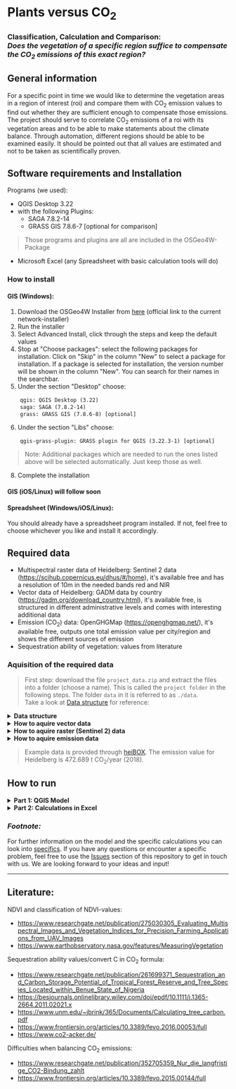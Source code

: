 # Plants versus CO<sub>2</sub>

### Classification, Calculation and Comparison: <br/> *Does the vegetation of a specific region suffice to compensate the CO<sub>2</sub> emissions of this exact region?*

## General information

For a specific point in time we would like to determine the vegetation areas in a region of interest (roi) and compare them with CO<sub>2</sub> emission values to find out whether they are sufficient enough to compensate those emissions. The project should serve to correlate CO<sub>2</sub> emissions of a roi with its vegetation areas and to be able to make statements about the climate balance. Through automation, different regions should be able to be examined easily. It should be pointed out that all values are estimated and not to be taken as scientifically proven.

## Software requirements and Installation

Programs (we used):
- QGIS Desktop 3.22
- with the following Plugins:
    - SAGA 7.8.2-14
    - GRASS GIS 7.8.6-7 [optional for comparison]
> Those programs and plugins are all are included in the OSGeo4W-Package
- Microsoft Excel (any Spreadsheet with basic calculation tools will do)

### How to install

#### GIS (Windows):
1. Download the OSGeo4W Installer from <a href="http://download.osgeo.org/osgeo4w/v2/osgeo4w-setup.exe">here</a> (official link to the current network-installer)
2. Run the installer
3. Select Advanced Install, click through the steps and keep the default values
4. Stop at "Choose packages": select the following packages for installation. Click on "Skip" in the column "New" to select a package for installation. If a package is selected for installation, the version number will be shown in the column "New". You can search for their names in the searchbar.
5. Under the section "Desktop" choose:
```
    qgis: QGIS Desktop (3.22)
    saga: SAGA (7.8.2-14)
    grass: GRASS GIS (7.8.6-8) [optional]
```
6. Under the section "Libs" choose:
```
    qgis-grass-plugin: GRASS plugin for QGIS (3.22.3-1) [optional] 
```
> Note: Additional packages which are needed to run the ones listed above will be selected automatically. Just keep those as well.
8. Complete the installation

#### GIS (iOS/Linux) will follow soon

#### Spreadsheet (Windows/iOS/Linux):
You should already have a spreadsheet program installed. 
If not, feel free to choose whichever you like and install it accordingly.

## Required data

- Multispectral raster data of Heidelberg: Sentinel 2 data (https://scihub.copernicus.eu/dhus/#/home), it's available free and has a resolution of 10m in the needed bands red and NIR 
- Vector data of Heidelberg: GADM data by country (https://gadm.org/download_country.html), it's available free, is structured in different administrative levels and comes with interesting additional data
- Emission (CO<sub>2</sub>) data: OpenGHGMap (https://openghgmap.net/), it's available free, outputs one total emission value per city/region and shows the different sources of emission
- Sequestration ability of vegetation: values from literature 

### Aquisition of the required data

> First step: download the file `project_data.zip` and extract the files into a folder (choose a name). This is called the `project folder` in the following steps. The folder `data` in it is referred to as `./data`. <br/>
> Take a look at <a href="Examples, help and additional info/Data structure.png">Data structure</a> for reference:

<details>
   <summary><b>Data structure</b></summary>
<br/>
  <img src="Examples, help and additional info/Data structure.png"></img>
  
</details>  

<details>
   <summary><b>How to aquire vector data</b></summary>
<br/>

1. Navigate to <a href="https://gadm.org/download_country.html">GADM data by country</a>, select any country you want and download the Shapefile
2. When downloaded, unzip the ZIP-file into a folder (e.g. `gadm36_DEU` for Germany) and move the whole folder to the folder `./data`

</details>    
    
<details>
   <summary><b>How to aquire raster (Sentinel 2) data</b></summary>
<br/>
    
1. Navigate to <a href="https://scihub.copernicus.eu/dhus/#/self-registration">Copernicus Open Access Hub by ESA registration form</a> and set up an account
2. Log in on <a href="https://scihub.copernicus.eu/dhus/#/home">Copernicus Open Access Hub</a>. Without logging in you cannot download the required data
3. Specify the search area in the map with right-click (move map with left-click and zoom in with mouse wheel)
4. Click on the three stripes left of the search box to open the advanced search (upper left corner of screen)
5. Select Sentinel 2 and put following statement in the box for the cloud cover: `[0 TO 10]`
6. If you want to search for data in a specific time period, put the required dates in "sensing period" (we recommend using the year 2018 because the emission data is from this year only)
7. Click on the search button (upper right of search box) and wait until the results are displayed
8. Search for an image with full extent (no black parts) and minimal cloud cover
9. Hover over the entry and click on the eye icon ("View product details") which appears along with other icons on the lower right side of the entry
10. Check in the quick look window if the data seems suitable
<br/><br/>
    > If the images you are looking for are offline, take a look at <a href="Examples, help and additional info/troubleshooting.md">troubleshooting</a> for some help on that problem.
11. In the Inspector, navigate to `GRANULE/*Name of data*/IMG_DATA/R10m/` and download the two files "...B04..." & "...B08..." (both .jp2)
12. When downloaded, put the two files in the `./data` folder
</details>

<details>
   <summary><b>How to aquire emission data</b></summary>
<br/>

1. Navigate to <a href="https://openghgmap.net/">OpenGHGmap</a> and wait until the data is loaded (coloring the base map)
2. Specify the search area by zooming in with the mouse wheel and moving the map with left-click
3. Hover over the region you want to see data from and you'll get a red value which shows the total CO<sub>2</sub> emissions in tonnes for the year 2018
4. For convenience you can already put the value in the "Excelsheet.xlsx" which can be found inside the `project_data.zip` in the marked cell beneath "Emission value (t CO<sub>2</sub>/year)" (blue background). This will be a step at "Part 2: Calculations" (see below) as well

</details>

> Example data is provided through <a href="https://heibox.uni-heidelberg.de/d/0213462b883847edbf5b/">heiBOX</a>. The emission value for Heidelberg is 472.689 t CO<sub>2</sub>/year (2018).

## How to run

<details>
   <summary><b>Part 1: QGIS Model</b></summary>
<br/>

1. Open QGIS, navigate to the `project folder` and double-click on the model "QGIS_Model" to run it
3. Put in all required data:
    - Column name depends on the admin level of your roi. Every country has different admin levels and so you have to specify which column of the according shapefile (gadm) you want to use to search for your roi. For cities in Germany, leave the default setting (more info under <a href="Examples, help and additional info/troubleshooting.md">troubleshooting</a>)
    - CRS: specify in which ccordinate reference system you want to project your data. For analyses in Germany, leave the default setting
    - The color definition file is "colors.txt" in your `./data` folder (more info under <a href="https://github.com/GrHalbgott/Plants-vs-CO2/wiki/Specifics">specifics - coloring</a>)
    - GADM shapefile is the .shp-file in your gadm folder with the according number as specified under "Column name" (more info under <a href="Examples, help and additional info/specifics.md">specifics - reigon of interest</a>)
    - Name of your roi is the region you want to analyse. Any name of a city or town should work, as long as you specify the right admin level. It has to be in the extent of the Sentinel 2 raster images!
    - The raster bands are the two from the `./data` folder with "B04" and "B08" in their names (the right order is very important!)
    - Reclassification matrix is the table with information on how the tool shall reclassify (more info under <a href="https://github.com/GrHalbgott/Plants-vs-CO2/wiki/Specifics">specifics - reclassification</a>) - leave the default setting
    - The next two parts are the outputs: it's not important where the output files are exported to, you just should find them easily afterwards (we recommend using the project data folder and naming both output or results)
4. Uncheck both check boxes
5. Run the model
6. It outputs one image and one Excel file at the locations you specified as output folders
<br/><br/>
    > If you need help with running the model, check the files inside the folder <a href="Examples, help and additional info/">Examples, help and additional info</a> 
7. Take a look at the image and compare it to <a href="Examples, help and additional info/NDVI colored.png">NDVI colored</a> - does it makes sense? You should see your roi colored from red to green on a white background
8. Proceed if it looks fine, repeat the steps if something seems wrong. Remember to check your input values in the model! Additional help can be found under <a href="Examples, help and additional info/">Examples, help and additional info</a>. If you cannot resolve the problem yourself feel free to ask questions in the <a href="https://github.com/GrHalbgott/Fossgis22_Plants-vs-CO2/issues">Issues</a> section of this repository

</details>

<details>
   <summary><b>Part 2: Calculations in Excel</b></summary>
<br/>

1. Open the spreadsheet file you got from the model as output 
2. Copy the values from the third column (no title)
3. Navigate to the project folder and open "Excelsheet.xls"
4. Paste the values in the column "HERE (m²)" (blue background)
5. Now put in the emission value from <a href="https://openghgmap.net/">OpenGHGmap</a> in the marked cell under "Emission value (t CO<sub>2</sub>/year)" (blue background) if you did not already
6. All following values including the result should be automatically calculated
7. The result is displayed through a color in the corresponding cells. It states whether the vegetation suffices to compensate the CO<sub>2</sub> emissions of your roi or not

### Congratulations, you completed this analysis!

</details>

### *Footnote:*

For further information on the model and the specific calculations you can look into <a href="https://github.com/GrHalbgott/Plants-vs-CO2/wiki/Specifics">specifics</a>. If you have any questions or encounter a specific problem, feel free to use the <a href="https://github.com/GrHalbgott/Fossgis22_Plants-vs-CO2/issues">Issues</a> section of this repository to get in touch with us. We are looking forward to your ideas and input!

---

## Literature:

NDVI and classification of NDVI-values:
- https://www.researchgate.net/publication/275030305_Evaluating_Multispectral_Images_and_Vegetation_Indices_for_Precision_Farming_Applications_from_UAV_Images
- https://www.earthobservatory.nasa.gov/features/MeasuringVegetation

Sequestration ability values/convert C in CO<sub>2</sub> formula:
- https://www.researchgate.net/publication/261699371_Sequestration_and_Carbon_Storage_Potential_of_Tropical_Forest_Reserve_and_Tree_Species_Located_within_Benue_State_of_Nigeria
- https://besjournals.onlinelibrary.wiley.com/doi/epdf/10.1111/j.1365-2664.2011.02021.x
- https://www.unm.edu/~jbrink/365/Documents/Calculating_tree_carbon.pdf
- https://www.frontiersin.org/articles/10.3389/fevo.2016.00053/full
- https://www.co2-acker.de/

Difficulties when balancing CO<sub>2</sub> emissions:
- https://www.researchgate.net/publication/352705359_Nur_die_langfristige_CO2-Bindung_zahlt
- https://www.frontiersin.org/articles/10.3389/fevo.2015.00144/full
